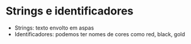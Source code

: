 # Strings e identificadores

* Strings: texto envolto em aspas
* Identificadores: podemos ter nomes de cores como red, black, gold